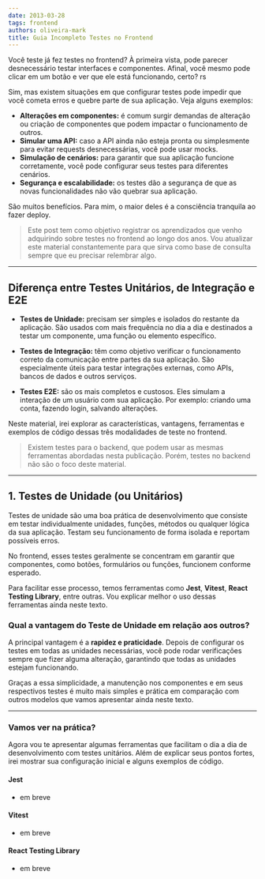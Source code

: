 ```yaml
---
date: 2013-03-28
tags: frontend
authors: oliveira-mark
title: Guia Incompleto Testes no Frontend
---
```


Você teste já fez testes no frontend? À primeira vista, pode parecer desnecessário testar interfaces e componentes. Afinal, você mesmo pode clicar em um botão e ver que ele está funcionando, certo? rs

Sim, mas existem situações em que configurar testes pode impedir que você cometa erros e quebre parte de sua aplicação. Veja alguns exemplos:

- **Alterações em componentes:** é comum surgir demandas de alteração ou criação de componentes que podem impactar o funcionamento de outros.
- **Simular uma API:** caso a API ainda não esteja pronta ou simplesmente para evitar requests desnecessárias, você pode usar mocks.
- **Simulação de cenários:** para garantir que sua aplicação funcione corretamente, você pode configurar seus testes para diferentes cenários.
- **Segurança e escalabilidade:** os testes dão a segurança de que as novas funcionalidades não vão quebrar sua aplicação.

São muitos benefícios. Para mim, o maior deles é a consciência tranquila ao fazer deploy.

> Este post tem como objetivo registrar os aprendizados que venho adquirindo sobre testes no frontend ao longo dos anos. Vou atualizar este material constantemente para que sirva como base de consulta sempre que eu precisar relembrar algo.

---

## Diferença entre Testes Unitários, de Integração e E2E

- **Testes de Unidade:** precisam ser simples e isolados do restante da aplicação. São usados com mais frequência no dia a dia e destinados a testar um componente, uma função ou elemento específico.

- **Testes de Integração:** têm como objetivo verificar o funcionamento correto da comunicação entre partes da sua aplicação. São especialmente úteis para testar integrações externas, como APIs, bancos de dados e outros serviços.

- **Testes E2E:** são os mais completos e custosos. Eles simulam a interação de um usuário com sua aplicação. Por exemplo: criando uma conta, fazendo login, salvando alterações.

Neste material, irei explorar as características, vantagens, ferramentas e exemplos de código dessas três modalidades de teste no frontend.

> Existem testes para o backend, que podem usar as mesmas ferramentas abordadas nesta publicação. Porém, testes no backend não são o foco deste material.

---

## 1. Testes de Unidade (ou Unitários)

Testes de unidade são uma boa prática de desenvolvimento que consiste em testar individualmente unidades, funções, métodos ou qualquer lógica da sua aplicação. Testam seu funcionamento de forma isolada e reportam possíveis erros.

No frontend, esses testes geralmente se concentram em garantir que componentes, como botões, formulários ou funções, funcionem conforme esperado.

Para facilitar esse processo, temos ferramentas como **Jest**, **Vitest**, **React Testing Library**, entre outras. Vou explicar melhor o uso dessas ferramentas ainda neste texto.

### Qual a vantagem do Teste de Unidade em relação aos outros?

A principal vantagem é a **rapidez e praticidade**. Depois de configurar os testes em todas as unidades necessárias, você pode rodar verificações sempre que fizer alguma alteração, garantindo que todas as unidades estejam funcionando.

Graças a essa simplicidade, a manutenção nos componentes e em seus respectivos testes é muito mais simples e prática em comparação com outros modelos que vamos apresentar ainda neste texto.

---

### Vamos ver na prática?

Agora vou te apresentar algumas ferramentas que facilitam o dia a dia de desenvolvimento com testes unitários. Além de explicar seus pontos fortes, irei mostrar sua configuração inicial e alguns exemplos de código.

#### Jest

- em breve

#### Vitest

- em breve

#### React Testing Library

- em breve
